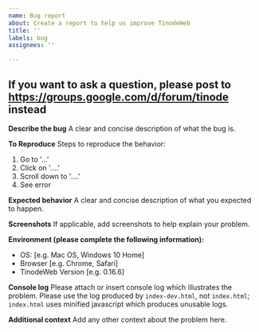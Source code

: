 ```yaml
---
name: Bug report
about: Create a report to help us improve TinodeWeb
title: ''
labels: bug
assignees: ''

---
```


If you want to ask a question, please post to https://groups.google.com/d/forum/tinode instead
---

**Describe the bug**
A clear and concise description of what the bug is.

**To Reproduce**
Steps to reproduce the behavior:
1. Go to '...'
2. Click on '....'
3. Scroll down to '....'
4. See error

**Expected behavior**
A clear and concise description of what you expected to happen.

**Screenshots**
If applicable, add screenshots to help explain your problem.

**Environment (please complete the following information):**
 - OS: [e.g. Mac OS, Windows 10 Home]
 - Browser [e.g. Chrome, Safari]
 - TinodeWeb Version [e.g. 0.16.6]

**Console log**
Please attach or insert console log which illustrates the problem. Please use the log produced by `index-dev.html`, not `index.html`; `index.html` uses minified javascript which produces unusable logs.

**Additional context**
Add any other context about the problem here.
